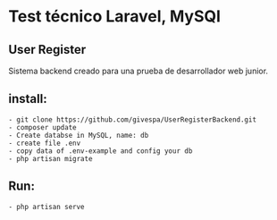 # Test técnico Laravel, MySQl
## User Register

Sistema backend creado para una prueba de desarrollador web junior.

## install:

    - git clone https://github.com/givespa/UserRegisterBackend.git
    - composer update
    - Create databse in MySQL, name: db
    - create file .env
    - copy data of .env-example and config your db
    - php artisan migrate

## Run:

    - php artisan serve